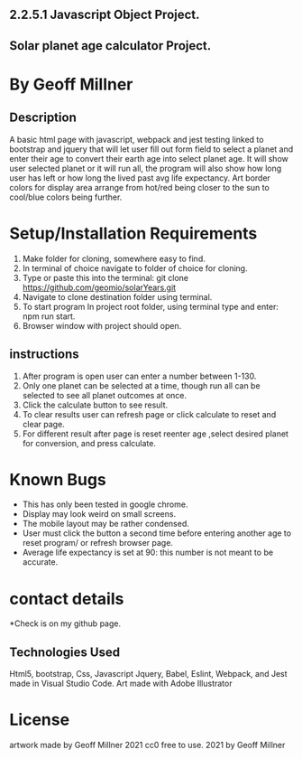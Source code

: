 ## 2.2.5.1 Javascript Object Project.

## Solar planet age calculator Project.

# By Geoff Millner

## Description

A basic html page with javascript, webpack and jest testing linked to bootstrap and jquery that will let user fill out form field to select a planet and enter their age to convert their earth age into select planet age. It will show user selected planet or it will run all, the program will also show how long user has left or how long the lived past avg life expectancy. Art border colors for display area arrange from hot/red being closer to the sun to cool/blue colors being further.
  
# Setup/Installation Requirements

1. Make folder for cloning, somewhere easy to find.
2. In terminal of choice navigate to folder of choice for cloning.
3. Type or paste this into the terminal: git clone https://github.com/geomio/solarYears.git
4. Navigate to clone destination folder using terminal.
5. To start program In project root folder, using terminal type and enter: npm run start.
6. Browser window with project should open.

## instructions

1. After program is open user can enter a number between 1-130.
2. Only one planet can be selected at a time, though run all can be selected to see all planet outcomes at once.
3. Click the calculate button to see result.
5. To clear results user can refresh page or click calculate to reset and clear page.
6. For different result after page is reset reenter age ,select desired planet for conversion, and press calculate.


# Known Bugs

* This has only been tested in google chrome.
* Display may look weird on small screens.
* The mobile layout may be rather condensed.
* User must click the button a second time before entering another age to reset program/ or refresh browser page.
* Average life expectancy is set at 90: this number is not meant to be accurate.


# contact details

  

*Check is on my github page.

  

## Technologies Used

  

 Html5, bootstrap, Css, Javascript Jquery, Babel, Eslint, Webpack, and Jest made in Visual Studio Code. Art made with Adobe Illustrator

  

# License

artwork made by Geoff Millner 2021
cc0 free to use. 2021 by Geoff Millner 